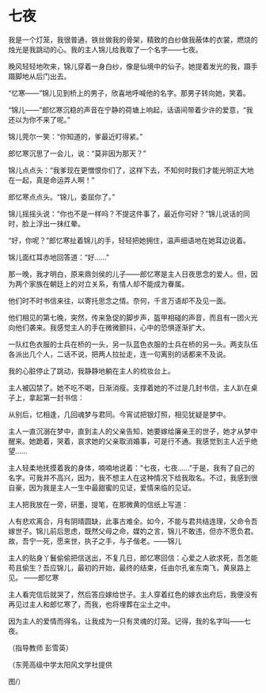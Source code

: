 # 七夜

我是一个灯笼，我很普通，铁丝做我的骨架，精致的白纱做我蔽体的衣裳，燃烧的烛光是我跳动的心。我的主人锦儿给我取了一个名字——七夜。 

晚风轻轻地吹来，锦儿穿着一身白纱，像是仙境中的仙子。她提着发光的我，蹑手蹑脚地从后门出去。 

“忆寒——”锦儿见到桥上的男子，欣喜地呼喊他的名字。那男子转向她，笑着。 

“锦儿——”郎忆寒沉稳的声音在宁静的荷塘上响起，话语间带着少许的爱意，“我还以为你不来了呢。” 

锦儿莞尔一笑：“你知道的，爹最近盯得紧。” 

郎忆寒沉思了一会儿，说：“莫非因为那天？” 

锦儿点点头：“我爹现在更憎恨你们了，这样下去，不知何时我们才能光明正大地在一起，真是命运弄人啊！” 

郎忆寒点点头。“锦儿，委屈你了。” 

锦儿摇摇头说：“你也不是一样吗？不提这件事了，最近你可好？”锦儿说话的同时，脸上浮出一抹红晕。 

“好，你呢？”郎忆寒扯着锦儿的手，轻轻把她拥住，温声细语地在她耳边说着。 

锦儿面红耳赤地回答道：“好……” 

那一晚，我才明白，原来鼎剑侯的儿子——郎忆寒是主人日夜思念的爱人。但，因为两个家族在朝廷上的对立关系，有情人却不能成为眷属。 

他们时不时书信来往，以寄托思念之情。奈何，千言万语却不及见一面。 

他们相见的第七晚，突然，传来急促的脚步声，盔甲相碰的声音，而且有一团火光向他们袭来。我感觉主人的手在微微颤抖，心中的恐惧逐渐扩大。 

一队红色衣服的士兵在桥的一头，另一队蓝色衣服的士兵在桥的另一头。两支队伍各派出几个人，二话不说，把两人拉扯走，连一句离别的话都来不及说。 

我的心脏停止了跳动，我静静地躺在主人的梳妆台上。 

主人被囚禁了。她不吃不喝，日渐消瘦。支撑着她的不过是几封书信，主人趴在桌子上，拿起第一封书信： 

从别后，忆相逢，几回魂梦与君同。今宵试把银灯照，相见犹疑是梦中。 

主人一直沉溺在梦中，直到主人的父亲告知，她要嫁给廉亲王的世子，她才从梦中醒来。她跪着，哭着，哀求她的父亲取消婚事，可是行不通。我感觉到主人近乎绝望…… 

主人轻柔地抚摸着我的身体，喃喃地说着：“七夜，七夜……”于是，我有了自己的名字。可我并不高兴，因为，我不想主人在这种情况下给我取名。不过，我感到很自豪，因为我是主人一生中最甜蜜的见证，爱情来临的见证。 

主人把我放在一旁，研墨，提笔，在那微黄的信纸上写道： 

人有悲欢离合，月有阴晴圆缺，此事古难全。如今，不能与君共结连理，父命令吾嫁世子。锦儿前后思虑，既然父母之命，媒妁之言，锦儿不敢违，但亦不愿负君。故，吾宁一死，愿来世，执子之手，与子偕老。——锦儿 

主人的贴身丫鬟偷偷把信送出，不复几日，郎忆寒回信：心爱之人欲求死，吾怎能苟且偷生？吾应锦儿，最初的开始，最终的结束，任由尔孔雀东南飞，黄泉路上见。 ——郎忆寒 

主人看完信后就哭了，然后答应嫁给世子。主人穿着红色的嫁衣出府后，我便没有再见过主人和郎忆寒了，而我，也将埋葬在尘土之中。 

因为主人的爱情而得名，让我成为一只有灵魂的灯笼。记得，我的名字叫——七夜。 

（指导教师 彭雪英） 

（东莞高级中学太阳风文学社提供 

图/）